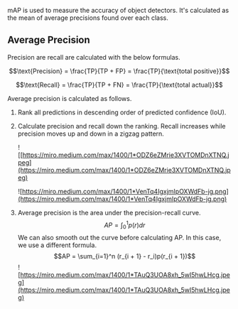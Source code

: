 mAP is used to measure the accuracy of object detectors. It's calculated as the mean of average precisions found over each class.

## Average Precision
Precision are recall are calculated with the below formulas.

$$\text{Precision} = \frac{TP}{TP + FP} = \frac{TP}{\text{total positive}}$$

$$\text{Recall} = \frac{TP}{TP + FN} = \frac{TP}{\text{total actual}}$$

Average precision is calculated as follows.
1. Rank all predictions in descending order of predicted confidence (IoU).
2. Calculate precision and recall down the ranking. Recall increases while precision moves up and down in a zigzag pattern.

    ![[https://miro.medium.com/max/1400/1*ODZ6eZMrie3XVTOMDnXTNQ.jpeg](https://miro.medium.com/max/1400/1*ODZ6eZMrie3XVTOMDnXTNQ.jpeg)
    
    ![https://miro.medium.com/max/1400/1*VenTq4IgxjmIpOXWdFb-jg.png](https://miro.medium.com/max/1400/1*VenTq4IgxjmIpOXWdFb-jg.png)
    
3. Average precision is the area under the precision-recall curve. $$AP = \int_0^1 p(r)dr$$
	We can also smooth out the curve before calculating AP. In this case, we use a different formula. $$AP = \sum_{i=1}^n (r_{i + 1} - r_i)p(r_{i + 1})$$
	![https://miro.medium.com/max/1400/1*TAuQ3UOA8xh_5wI5hwLHcg.jpeg](https://miro.medium.com/max/1400/1*TAuQ3UOA8xh_5wI5hwLHcg.jpeg)
    